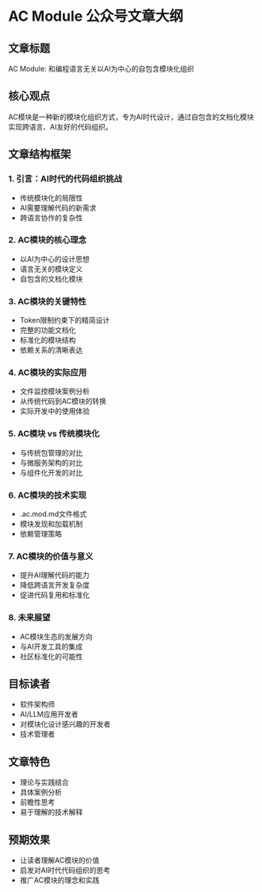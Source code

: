 
# AC Module 公众号文章大纲

## 文章标题
AC Module: 和编程语言无关以AI为中心的自包含模块化组织

## 核心观点
AC模块是一种新的模块化组织方式，专为AI时代设计，通过自包含的文档化模块实现跨语言、AI友好的代码组织。

## 文章结构框架

### 1. 引言：AI时代的代码组织挑战
- 传统模块化的局限性
- AI需要理解代码的新需求
- 跨语言协作的复杂性

### 2. AC模块的核心理念
- 以AI为中心的设计思想
- 语言无关的模块定义
- 自包含的文档化模块

### 3. AC模块的关键特性
- Token限制约束下的精简设计
- 完整的功能文档化
- 标准化的模块结构
- 依赖关系的清晰表达

### 4. AC模块的实际应用
- 文件监控模块案例分析
- 从传统代码到AC模块的转换
- 实际开发中的使用体验

### 5. AC模块 vs 传统模块化
- 与传统包管理的对比
- 与微服务架构的对比
- 与组件化开发的对比

### 6. AC模块的技术实现
- .ac.mod.md文件格式
- 模块发现和加载机制
- 依赖管理策略

### 7. AC模块的价值与意义
- 提升AI理解代码的能力
- 降低跨语言开发复杂度
- 促进代码复用和标准化

### 8. 未来展望
- AC模块生态的发展方向
- 与AI开发工具的集成
- 社区标准化的可能性

## 目标读者
- 软件架构师
- AI/LLM应用开发者
- 对模块化设计感兴趣的开发者
- 技术管理者

## 文章特色
- 理论与实践结合
- 具体案例分析
- 前瞻性思考
- 易于理解的技术解释

## 预期效果
- 让读者理解AC模块的价值
- 启发对AI时代代码组织的思考
- 推广AC模块的理念和实践
